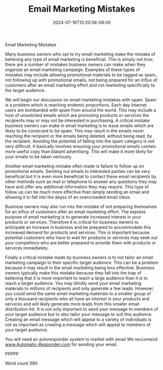 ﻿---
title: "Email Marketing Mistakes"
date: 2024-07-16T10:20:58-08:00
description: "Text Tips for Web Success"
featured_image: "/images/Text.jpg"
tags: ["Text"]
---

Email Marketing Mistakes

Many business owners who opt to try email marketing make the mistake of believing any type of email marketing is beneficial. This is simply not true; there are a number of mistakes business owners can make when they organize an email marketing campaign. Examples of these types of mistakes may include allowing promotional materials to be tagged as spam, not following up with promotional emails, not being prepared for an influx of customers after an email marketing effort and not marketing specifically to the target audience. 

We will begin our discussion on email marketing mistakes with spam. Spam is a problem which is reaching endemic proportions. Each day Internet users are bombarded with spam from around the world. This may include a host of unsolicited emails which are promoting products or services the recipients may or may not be interested in purchasing. A critical mistake business owners can make in email marketing is to issue emails which are likely to be construed to be spam. This may result in the emails never reaching the recipient or the emails being deleted, without being read, by the recipient. Avoiding the potential of falling into the spam category is not very difficult. It basically involves ensuring your promotional emails contain more useful copy than blatant advertising. This will make it more likely for your emails to be taken seriously.

Another email marketing mistake often made is failure to follow up on promotional emails. Sending out emails to interested parties can be very beneficial but it is even more beneficial to contact these email recipients by other methods such as mail or telephone to answer any questions they may have and offer any additional information they may require. This type of follow up can be much more effective than simply sending an email and allowing it to fall into the abyss of an overcrowded email inbox.

Business owners may also run into the mistake of not preparing themselves for an influx of customers after an email marketing effort. The express purpose of email marketing is to generate increased interest in your products or services. Therefore it is critical for business owners to anticipate an increase in business and be prepared to accommodate this increased demand for products and services. This is important because potential customers who have to wait for products or services may seek out your competitors who are better prepared to provide them with products or services immediately. 

Finally a critical mistake made by business owners is to not tailor an email marketing campaign to their specific target audience. This can be a problem because it may result in the email marketing being less effective. Business owners typically make this mistake because they fall into the trap of believing that it is more important to reach a large audience than it is to reach a target audience. You may blindly send your email marketing materials to millions of recipients and only generate a few leads. However, you could send the same email marketing materials to a smaller group of only a thousand recipients who all have an interest in your products and services and will likely generate more leads from this smaller email distribution list. It is not only important to send your message to members of your target audience but to also tailor your message to suit this audience. Creating an email message which will appeal to a variety of individuals is not as important as creating a message which will appeal to members of your target audience. 

You will need an autoresponder system to market with email We reccomend www.Automatic-Responder.com for sending your email.

PPPPP

Word count 590

